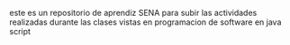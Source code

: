 este es un repositorio de aprendiz SENA para subir las actividades realizadas durante las clases vistas en programacion de software en java script
